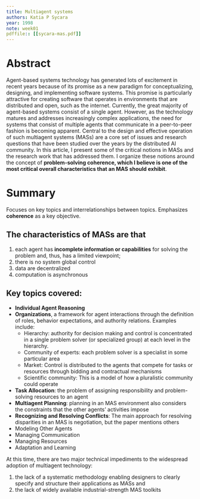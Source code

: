 ```yaml
---
title: Multiagent systems
authors: Katia P Sycara
year: 1998
note: week01
pdffile:: [[sycara-mas.pdf]]
---
```


# Abstract
Agent-based systems technology has generated lots of excitement in recent years because of its promise as a new paradigm for conceptualizing, designing, and implementing software systems. This promise is particularly attractive for creating software that operates in environments that are distributed and open, such as the internet. Currently, the great majority of agent-based systems consist of a single agent. However, as the technology matures and addresses increasingly complex applications, the need for systems that consist of multiple agents that communicate in a peer-to-peer fashion is becoming apparent. Central to the design and effective operation of such multiagent systems (MASs) are a core set of issues and research questions that have been studied over the years by the distributed AI community. In this article, I present some of the critical notions in MASs and the research work that has addressed them. I organize these notions around the concept of **problem-solving coherence, which I believe is one of the most critical overall characteristics that an MAS should exhibit**.

# Summary
Focuses on key topics and interrelationships between topics. Emphasizes **coherence** as a key objective. 

## The characteristics of MASs are that 
1. each agent has **incomplete information or capabilities** for solving the problem and, thus, has a  limited viewpoint;
2. there is no system global control
3. data are decentralized
4. computation is asynchronous

## Key topics covered:
- **Individual Agent Reasoning**
- **Organizations**, a framework for agent interactions through the definition of roles, behavior expectations, and authority relations. Examples include:
	- Hierarchy: authority for decision making and control is concentrated in a single problem solver (or specialized group) at each level in the hierarchy.
	- Community of experts:  each problem solver is a specialist in some particular area
	- Market: Control is distributed to the agents that compete for tasks or resources through bidding and contractual mechanisms
	- Scientific community: This is a model of how a pluralistic community could operate
- **Task Allocation**: the problem of assigning responsibility and problem-solving resources to an agent
- **Multiagent Planning**: planning in an MAS environment also considers the constraints that the other agents’ activities impose
- **Recognizing and Resolving Conflicts**: The main approach for resolving disparities in an MAS is negotiation, but the paper mentions others
- Modeling Other Agents
- Managing Communication
- Managing Resources
- Adaptation and Learning

At this time, there are two major technical impediments to the widespread adoption of multiagent technology:
1. the lack of a systematic methodology enabling designers to clearly specify and structure their applications as MASs and 
2. the lack of widely available industrial-strength MAS toolkits
